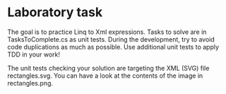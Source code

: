 ﻿# Laboratory task

The goal is to practice Linq to Xml expressions.
Tasks to solve are in TasksToComplete.cs as unit tests.
During the development, try to avoid code duplications as much as possible.
Use additional unit tests to apply TDD in your work!

The unit tests checking your solution are targeting the XML (SVG) file rectangles.svg.
You can have a look at the contents of the image in rectangles.png.
